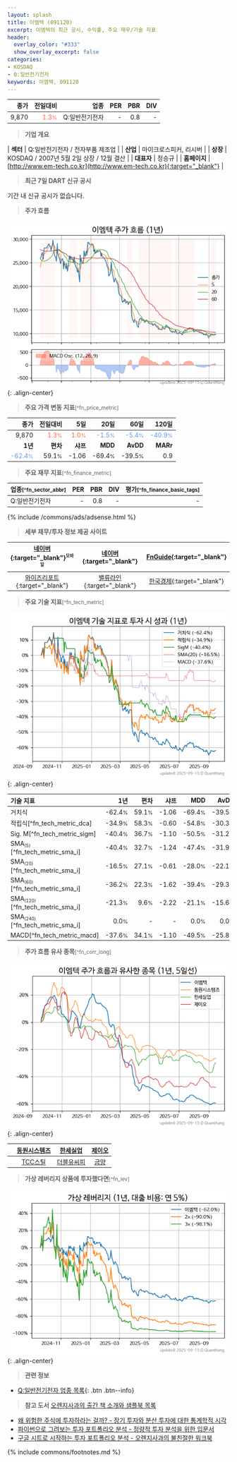 ```yaml
---
layout: splash
title: 이엠텍 (091120)
excerpt: 이엠텍의 최근 공시, 수익률, 주요 재무/기술 지표
header:
  overlay_color: "#333"
  show_overlay_excerpt: false
categories:
- KOSDAQ
- Q:일반전기전자
keywords: 이엠텍, 091120
---
```


| **종가** | **전일대비** | **업종** | **PER** | **PBR** | **DIV** |
| -------: | -----------: | -------: | ------: | ------: | ------: |
| 9,870 | <span style="color: tomato">1.3<small>%</small></span> | Q:일반전기전자 | - | 0.8 | - |

<!-- more -->


> **기업 개요**<a id="company"></a>

| <span style="white-space:nowrap;">**섹터**</span> | Q:일반전기전자 / 전자부품 제조업 |
| <span style="white-space:nowrap;">**산업**</span> | 마이크로스피커, 리시버 |
| <span style="white-space:nowrap;">**상장**</span> | KOSDAQ / 2007년 5월 2일 상장 / 12월 결산 |
| <span style="white-space:nowrap;">**대표자**</span> | 정승규 |
| <span style="white-space:nowrap;">**홈페이지**</span> | [http://www.em-tech.co.kr](http://www.em-tech.co.kr){:target="_blank"} |


> **최근 7일 DART 신규 공시**<a id="dart"></a>

기간 내 신규 공시가 없습니다.


> **주가 흐름**<a id="price"></a>

![091120](/stock/images/091120.png){: .align-center}


> **주요 가격 변동 지표**<small>[^fn_price_metric]</small>

| **종가** | **전일대비** | **5일** | **20일** | **60일** | **120일** |
| -------: | -----------: | ------: | -------: | -------: | --------: |
| 9,870 | <span style="color: tomato">1.3<small>%</small></span> | <span style="color: tomato">1.0<small>%</small></span> | <span style="color: cornflowerblue">-1.5<small>%</small></span> | <span style="color: cornflowerblue">-5.4<small>%</small></span> | <span style="color: cornflowerblue">-40.9<small>%</small></span> |
| **1년** | **편차** | **샤프** | **MDD** | **AvDD** | **MARr** |
| <span style="color: cornflowerblue">-62.4<small>%</small></span> | 59.1<small>%</small> | -1.06 | -69.4<small>%</small> | -39.5<small>%</small> | 0.9 |


> **주요 재무 지표**<small>[^fn_finance_metric]</small>

| **업종**<small>[^fn_sector_abbr]</small> | **PER** | **PBR** | **DIV** | **평가**<small>[^fn_finance_basic_tags]</small> |
| :--------------------------------------- | ------: | ------: | ------: | ----------------------------------------------: |
| Q:일반전기전자 | - | 0.8 | - | - |



{% include /commons/ads/adsense.html %}

> **세부 재무/투자 정보 제공 사이트**

| [네이버](https://m.stock.naver.com/domestic/stock/091120/finance/summary){:target="_blank"}<sup><small>모바일</small></sup> | [네이버](https://finance.naver.com/item/coinfo.naver?code=091120){:target="_blank"} | [FnGuide](https://comp.fnguide.com/SVO2/ASP/SVD_Invest.asp?gicode=A091120&MenuYn=Y){:target="_blank"} |
| :---: | :---: | :---: |
| [와이즈리포트](https://comp.wisereport.co.kr/company/c1040001.aspx?cmp_cd=091120){:target="_blank"} | [밸류라인](https://www.valueline.co.kr/finance/summary/091120){:target="_blank"} | [한국경제](https://markets.hankyung.com/stock/091120/financial-summary){:target="_blank"} |


> **주요 기술 지표**<small>[^fn_tech_metric]</small>


![091120](/stock/images/091120_tech.png){: .align-center}

| **기술 지표** | **1년** | **편차** | **샤프** | **MDD** | **AvDD** |
| :------------ | ------: | -----------: | -------: | ------: | -------: |
| 거치식 | -62.4<small>%</small> | 59.1<small>%</small> | -1.06 | -69.4<small>%</small> | -39.5<small>%</small> |
| 적립식[^fn_tech_metric_dca] | -34.9<small>%</small> | 58.3<small>%</small> | -0.60 | -54.8<small>%</small> | -30.3<small>%</small> |
| Sig. M[^fn_tech_metric_sigm] | -40.4<small>%</small> | 36.7<small>%</small> | -1.10 | -50.5<small>%</small> | -31.2<small>%</small> |
| SMA<small><sub>(5)</sub></small>[^fn_tech_metric_sma_i] | -40.4<small>%</small> | 32.7<small>%</small> | -1.24 | -47.4<small>%</small> | -31.9<small>%</small> |
| SMA<small><sub>(20)</sub></small>[^fn_tech_metric_sma_i] | -16.5<small>%</small> | 27.1<small>%</small> | -0.61 | -28.0<small>%</small> | -22.1<small>%</small> |
| SMA<small><sub>(60)</sub></small>[^fn_tech_metric_sma_i] | -36.2<small>%</small> | 22.3<small>%</small> | -1.62 | -39.4<small>%</small> | -29.3<small>%</small> |
| SMA<small><sub>(120)</sub></small>[^fn_tech_metric_sma_i] | -21.3<small>%</small> | 9.6<small>%</small> | -2.22 | -21.1<small>%</small> | -15.6<small>%</small> |
| SMA<small><sub>(240)</sub></small>[^fn_tech_metric_sma_i] | 0.0<small>%</small> | - | - | 0.0<small>%</small> | 0.0<small>%</small> |
| MACD[^fn_tech_metric_macd] | -37.6<small>%</small> | 34.1<small>%</small> | -1.10 | -49.5<small>%</small> | -25.8<small>%</small> |


> **주가 흐름 유사 종목**<a id="corr"></a><small>[^fn_corr_long]</small>

![091120](/stock/images/091120_corr.png){: .align-center}

|       | [동원시스템즈](/014820/) | [한세실업](/105630/) | [제이오](/418550/) |
| :---: | :------------------------------------: | :------------------------------------: | :------------------------------------: |
|       | [TCC스틸](/002710/) | [더블유씨피](/393890/) | [금양](/001570/) |


> **가상 레버리지 상품에 투자했다면**<a id="2x"></a><small>[^fn_lev]</small>

![091120](/stock/images/091120_2x.png){: .align-center}


> **관련 정보**

- [Q:일반전기전자 업종 목록](/stats/sector/kosdaq_업종_일반전기전자_종목/){: .btn .btn--info}

> **참고 도서** [오렌지사과의 출간 책 소개와 샘플북 목록](https://kongdori.tistory.com/691)

- [왜 위험한 주식에 투자하라는 걸까? - 장기 투자와 분산 투자에 대한 통계학적 시각](https://kongdori.tistory.com/421)
- [파이썬으로 그려보는 투자 포트폴리오 분석  - 정량적 투자 분석을 위한 입문서](https://kongdori.tistory.com/643)
- [구글 시트로 시작하는 투자 포트폴리오 분석 - 오렌지사과의 불친절한 워크북](https://kongdori.tistory.com/449)


{% include commons/footnotes.md %}
